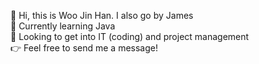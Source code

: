 👋 Hi, this is Woo Jin Han. I also go by James  
📖 Currently learning Java  
👀 Looking to get into IT (coding) and project management  
👉 Feel free to send me a message!  
